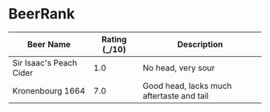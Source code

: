 # BeerRank

|Beer Name| Rating (_/10) | Description |
|---------|-------------|---------------|
|Sir Isaac's Peach Cider | 1.0 | No head, very sour |
|Kronenbourg 1664 | 7.0 | Good head, lacks much aftertaste and tail |

